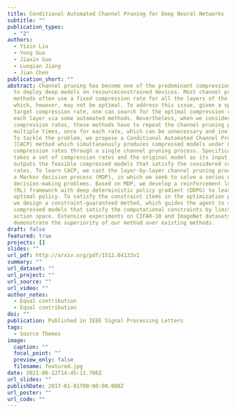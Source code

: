 ```yaml
---
title: Conditional Automated Channel Pruning for Deep Neural Networks
subtitle: ""
publication_types:
  - "2"
authors:
  - Yixin Liu
  - Yong Guo
  - Jiaxin Guo
  - Luoqian Jiang
  - Jian Chen
publication_short: ""
abstract: Channel pruning has become one of the predominant compression methods
  to deploy deep models on resourceconstrained devices. Most channel pruning
  methods often use a fixed compression rate for all the layers of the model,
  which, however, may not be optimal. To address this issue, given a specific
  target compression rate, one can search for the optimal compression rate for
  each layer via some automated methods. Nevertheless, when we consider multiple
  compression rates, these methods have to repeat the channel pruning process
  multiple times, once for each rate, which can be unnecessary and inefficient.
  To tackle the problem, we propose a Conditional Automated Channel Pruning
  (CACP) method which simultaneously produces compressed models under different
  compression rates through a single channel pruning process. Specifically, CACP
  takes a set of compression rates and the original model as its input, and
  outputs the feasible compressed models that satisfy the considered compression
  rates. To learn CACP, we cast the layer-by-layer channel pruning process into
  a Markov decision process (MDP), in which we seek to solve a series of
  decision-making problems. Based on MDP, we develop a reinforcement learning
  (RL) framework with deep deterministic policy gradient (DDPG) to learn the
  optimal policy. To satisfy the constraint items in the optimization problem,
  we design a constraint-guaranteed method, which guides the agent to search for
  compressed models that satisfy the computational constraints by limiting the
  action space. Extensive experiments on CIFAR-10 and ImageNet datasets
  demonstrate the superiority of our method over existing methods.
draft: false
featured: true
projects: []
slides: ""
url_pdf: http://arxiv.org/pdf/1512.04133v1
summary: ""
url_dataset: ""
url_project: ""
url_source: ""
url_video: ""
author_notes:
  - Equal contribution
  - Equal contribution
doi: ""
publication: Published in IEEE Signal Processing Letters
tags:
  - Source Themes
image:
  caption: ""
  focal_point: ""
  preview_only: false
  filename: featured.jpg
date: 2021-06-12T14:45:11.706Z
url_slides: ""
publishDate: 2017-01-01T00:00:00.000Z
url_poster: ""
url_code: ""
---
```

